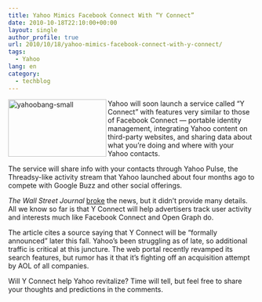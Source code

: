 ```yaml
---
title: Yahoo Mimics Facebook Connect With “Y Connect”
date: 2010-10-18T22:10:00+00:00
layout: single
author_profile: true
url: 2010/10/18/yahoo-mimics-facebook-connect-with-y-connect/
tags:
  - Yahoo
lang: en
category: 
  - techblog
---
```

[<img title="yahoobang-small" border="0" alt="yahoobang-small" align="left" src="http://lh5.ggpht.com/_vaUVXcmC3OI/TLy-4EZMVyI/AAAAAAAACtk/zlzqAoNIS84/yahoobang-small_thumb%5B3%5D.gif?imgmax=800" width="200" height="117" />](http://lh3.ggpht.com/_vaUVXcmC3OI/TLy-z86PvhI/AAAAAAAACtg/KqKKG8MoeDI/s1600-h/yahoobang-small%5B5%5D.gif)Yahoo will soon launch a service called “Y Connect” with features very similar to those of Facebook Connect — portable identity management, integrating Yahoo content on third-party websites, and sharing data about what you’re doing and where with your Yahoo contacts. 

The service will share info with your contacts through Yahoo Pulse, the Threadsy-like activity stream that Yahoo launched about four months ago to compete with Google Buzz and other social offerings.

_The Wall Street Journal_ [broke](http://online.wsj.com/article/SB10001424052702304250404575558442735374452.html) the news, but it didn’t provide many details. All we know so far is that Y Connect will help advertisers track user activity and interests much like Facebook Connect and Open Graph do.

The article cites a source saying that Y Connect will be “formally announced” later this fall. Yahoo’s been struggling as of late, so additional traffic is critical at this juncture. The web portal recently revamped its search features, but rumor has it that it’s fighting off an acquisition attempt by AOL of all companies.

Will Y Connect help Yahoo revitalize? Time will tell, but feel free to share your thoughts and predictions in the comments.
